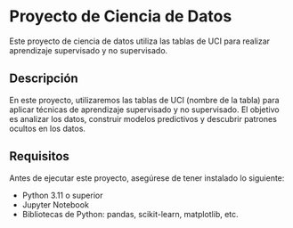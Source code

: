 # Proyecto de Ciencia de Datos

Este proyecto de ciencia de datos utiliza las tablas de UCI para realizar aprendizaje supervisado y no supervisado.

## Descripción

En este proyecto, utilizaremos las tablas de UCI (nombre de la tabla) para aplicar técnicas de aprendizaje supervisado y no supervisado. El objetivo es analizar los datos, construir modelos predictivos y descubrir patrones ocultos en los datos.

## Requisitos

Antes de ejecutar este proyecto, asegúrese de tener instalado lo siguiente:

- Python 3.11 o superior
- Jupyter Notebook
- Bibliotecas de Python: pandas, scikit-learn, matplotlib, etc.